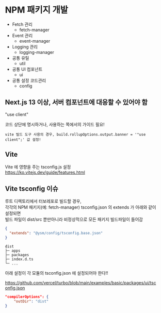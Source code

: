 # NPM 패키지 개발

- Fetch 관리
  - fetch-manager
- Event 관리
  - event-manager
- Logging 관리
  - logging-manager
- 공통 유틸
  - util
- 공통 UI 컴포넌트
  - ui
- 공통 설정 코드관리
  - config

## Next.js 13 이상, 서버 컴포넌트에 대응할 수 있어야 함

"use client"

코드 상단에 명시하거나, 사용하는 쪽에서의 가이드 필요!

`vite 빌드 도구 사용의 경우, build.rollupOptions.output.banner = '"use client";' 값 설정!`

## Vite

Vite 에 영향을 주는 tsconfig.js 설정  
https://ko.vitejs.dev/guide/features.html

## Vite tsconfig 이슈

루트 디렉토리에서 터보레포로 빌드할 경우,  
각각의 NPM 패키지(예: fetch-manager) tsconfig.json 의 extends 가 아래와 같이 설정되면  
빌드 파일이 dist/src 뿐만아니라 비정상적으로 모든 패키지 빌드파일이 들어감

```json
{
  "extends": "@ysm/config/tsconfig.base.json"
}
```

```
dist
├─ apps
├─ packages
├─ index.d.ts
└─ ...
```

아래 설정이 각 모듈의 tsconfig.json 에 설정되어야 한다!!

https://github.com/vercel/turbo/blob/main/examples/basic/packages/ui/tsconfig.json

```json
"compilerOptions": {
    "outDir": "dist"
}
```
